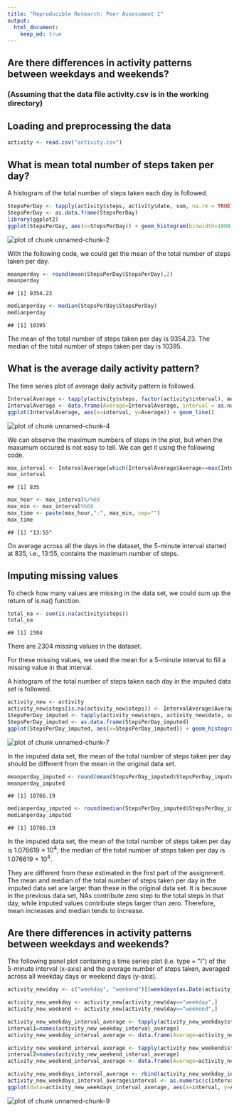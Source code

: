 ```yaml
---
title: "Reproducible Research: Peer Assessment 1"
output: 
  html_document:
    keep_md: true
---
```



















## Are there differences in activity patterns between weekdays and weekends?
### (Assuming that the data file activity.csv is in the working directory)

## Loading and preprocessing the data

```r
activity <- read.csv("activity.csv") 
```

## What is mean total number of steps taken per day?  

A histogram of the total number of steps taken each day is followed.  


```r
StepsPerDay <- tapply(activity$steps, activity$date, sum, na.rm = TRUE)  
StepsPerDay <- as.data.frame(StepsPerDay)  
library(ggplot2)  
ggplot(StepsPerDay, aes(x=StepsPerDay)) + geom_histogram(binwidth=1000, colour="black", fill="white")  
```

![plot of chunk unnamed-chunk-2](figure/unnamed-chunk-2-1.png) 

With the following code, we could get the mean of the total number of steps taken per day.

```r
meanperday <- round(mean(StepsPerDay$StepsPerDay),2)  
meanperday  
```

```
## [1] 9354.23
```

```r
medianperday <- median(StepsPerDay$StepsPerDay)  
medianperday  
```

```
## [1] 10395
```

The mean of the total number of steps taken per day is 9354.23. The median of the total number of steps taken per day is 10395.  

## What is the average daily activity pattern?

The time series plot of average daily activity pattern is followed.  


```r
IntervalAverage <- tapply(activity$steps, factor(activity$interval), mean, na.rm = TRUE)  
IntervalAverage <- data.frame(Average=IntervalAverage, interval = as.numeric(names(IntervalAverage)))  
ggplot(IntervalAverage, aes(x=interval, y=Average)) + geom_line()  
```

![plot of chunk unnamed-chunk-4](figure/unnamed-chunk-4-1.png) 

We can observe the maximum numbers of steps in the plot, but when the maxumum occured is not easy to tell. We can get it using the following code.


```r
max_interval <- IntervalAverage[which(IntervalAverage$Average==max(IntervalAverage$Average)),"interval"];
max_interval  
```

```
## [1] 835
```

```r
max_hour <- max_interval%/%60  
max_min <- max_interval%%60  
max_time <- paste(max_hour,":", max_min, sep="")  
max_time  
```

```
## [1] "13:55"
```

On average across all the days in the dataset, the 5-minute interval started at 835, i.e., 13:55, contains the maximum number of steps.  


## Imputing missing values

To check how many values are missing in the data set, we could sum up the return of is.na() function.  

```r
total_na <- sum(is.na(activity$steps))  
total_na  
```

```
## [1] 2304
```

There are 2304 missing values in the dataset.  


For these missing values, we used the mean for a 5-minute interval to fill a missing value in that interval.  

A histogram of the total number of steps taken each day in the imputed data set is followed.   


```r
activity_new <- activity  
activity_new$steps[is.na(activity_new$steps)] <- IntervalAverage$Average[match(activity_new$interval[is.na(activity_new$steps)], IntervalAverage$interval)]  
StepsPerDay_imputed <- tapply(activity_new$steps, activity_new$date, sum)  
StepsPerDay_imputed <- as.data.frame(StepsPerDay_imputed)  
ggplot(StepsPerDay_imputed, aes(x=StepsPerDay_imputed)) + geom_histogram(binwidth=1000, colour="black", fill="white")  
```

![plot of chunk unnamed-chunk-7](figure/unnamed-chunk-7-1.png) 
 
In the imputed data set, the mean of the total number of steps taken per day should be different from the mean in the original data set. 

```r
meanperday_imputed <- round(mean(StepsPerDay_imputed$StepsPerDay_imputed),2)  
meanperday_imputed  
```

```
## [1] 10766.19
```

```r
medianperday_imputed <- round(median(StepsPerDay_imputed$StepsPerDay_imputed),2)  
medianperday_imputed  
```

```
## [1] 10766.19
```
In the imputed data set, the mean of the total number of steps taken per day is 1.076619 &times; 10<sup>4</sup>; the median of the total number of steps taken per day is 1.076619 &times; 10<sup>4</sup>. 

They are different from these estimated in the first part of the assignment. The mean and median of the total number of steps taken per day in the imputed data set are larger than these in the original data set. It is because in the previous data set, NAs contribute zero step to the total steps in that day, while imputed values contribute steps larger than zero. Therefore, mean increases and median tends to increase.


## Are there differences in activity patterns between weekdays and weekends?

The following panel plot containing a time series plot (i.e. type = "l") of the 5-minute interval (x-axis) and the average number of steps taken, averaged across all weekday days or weekend days (y-axis).


```r
activity_new$day <- c("weekday", "weekend")[(weekdays(as.Date(activity_new$date)) %in% c("Saturday","Sunday")) + 1]  

activity_new_weekday <- activity_new[activity_new$day=="weekday",]  
activity_new_weekend <- activity_new[activity_new$day=="weekend",]  

activity_new_weekday_interval_average <- tapply(activity_new_weekday$steps, activity_new_weekday$interval,mean)  
interval1=names(activity_new_weekday_interval_average)  
activity_new_weekday_interval_average <- data.frame(Average=activity_new_weekday_interval_average,  day="weekday")  

activity_new_weekend_interval_average <- tapply(activity_new_weekend$steps, activity_new_weekend$interval,mean)  
interval2=names(activity_new_weekend_interval_average)  
activity_new_weekend_interval_average <- data.frame(Average=activity_new_weekend_interval_average, day="weekend")  

activity_new_weekdays_interval_average <- rbind(activity_new_weekday_interval_average, activity_new_weekend_interval_average)  
activity_new_weekdays_interval_average$interval <- as.numeric(c(interval1, interval2))  
ggplot(data=activity_new_weekdays_interval_average, aes(x=interval, y=Average))  + geom_line() + facet_wrap( ~ day, ncol=1)  
```

![plot of chunk unnamed-chunk-9](figure/unnamed-chunk-9-1.png) 
